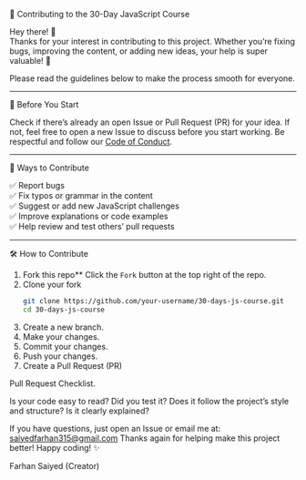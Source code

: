  👋 Contributing to the 30-Day JavaScript Course

Hey there! 👋  
Thanks for your interest in contributing to this project. Whether you’re fixing bugs, improving the content, or adding new ideas, your help is super valuable! 💛

Please read the guidelines below to make the process smooth for everyone.

---

 📌 Before You Start

 Check if there’s already an open Issue or Pull Request (PR) for your idea.
 If not, feel free to open a new Issue to discuss before you start working.
 Be respectful and follow our [Code of Conduct](CODE_OF_CONDUCT.md).

---

 🚀 Ways to Contribute

✅ Report bugs  
✅ Fix typos or grammar in the content  
✅ Suggest or add new JavaScript challenges  
✅ Improve explanations or code examples  
✅ Help review and test others’ pull requests

---

 🛠️ How to Contribute

1. Fork this repo**
 Click the `Fork` button at the top right of the repo.
2. Clone your fork
   ```bash
   git clone https://github.com/your-username/30-days-js-course.git
   cd 30-days-js-course
  3. Create a new branch.
  4. Make your changes.
  5. Commit your changes.
  6. Push your changes.
  7. Create a Pull Request (PR)


  Pull Request Checklist.
  
 Is your code easy to read?
 Did you test it?
 Does it follow the project’s style and structure?
 Is it clearly explained?

 If you have questions, just open an Issue or email me at: saiyedfarhan315@gmail.com
 Thanks again for helping make this project better! 
Happy coding! ✨

Farhan Saiyed (Creator)

 
 

